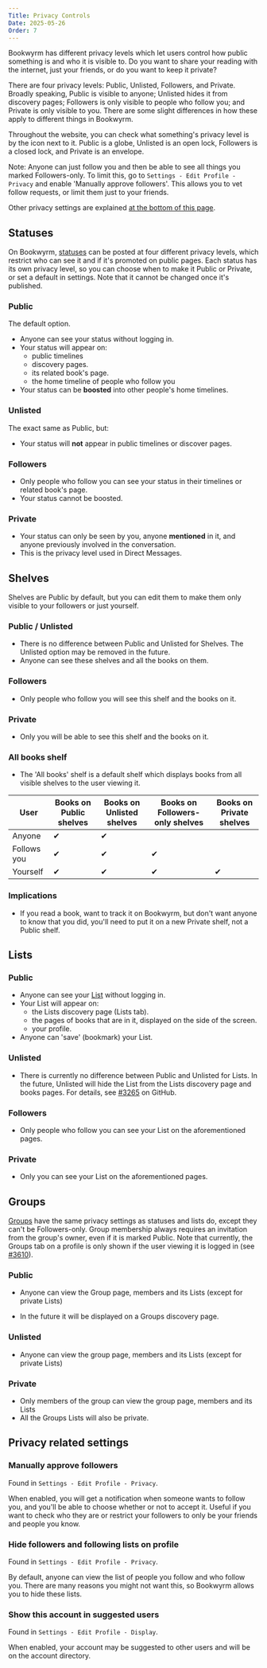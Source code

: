 ```yaml
---
Title: Privacy Controls
Date: 2025-05-26
Order: 7
---
```


Bookwyrm has different privacy levels which let users control how public something is and who it is visible to.
Do you want to share your reading with the internet, just your friends, or do you want to keep it private?

There are four privacy levels: Public, Unlisted, Followers, and Private.
Broadly speaking, Public is visible to anyone; Unlisted hides it from discovery pages; Followers is only visible to people who follow you; and Private is only visible to you.
There are some slight differences in how these apply to different things in Bookwyrm.

Throughout the website, you can check what something's privacy level is by the icon next to it.
Public is a globe, Unlisted is an open lock, Followers is a closed lock, and Private is an envelope.

Note: Anyone can just follow you and then be able to see all things you marked Followers-only.
To limit this, go to `Settings - Edit Profile - Privacy` and enable 'Manually approve followers'.
This allows you to vet follow requests, or limit them just to your friends.

Other privacy settings are explained [at the bottom of this page](#privacy-related-settings).

## Statuses

On Bookwyrm, [statuses](/posting-statuses.html) can be posted at four different privacy levels, which restrict who can see it and if it's promoted on public pages.
Each status has its own privacy level, so you can choose when to make it Public or Private, or set a default in settings.
Note that it cannot be changed once it's published.

### Public

The default option.

- Anyone can see your status without logging in.
- Your status will appear on:
    - public timelines
    - discovery pages.
    - its related book's page.
    - the home timeline of people who follow you
- Your status can be **boosted** into other people's home timelines.

### Unlisted

The exact same as Public, but:

- Your status will **not** appear in public timelines or discover pages.

### Followers

- Only people who follow you can see your status in their timelines or related book's page.
- Your status cannot be boosted.

### Private

- Your status can only be seen by you, anyone **mentioned** in it, and anyone previously involved in the conversation.
- This is the privacy level used in Direct Messages.

## Shelves

Shelves are Public by default, but you can edit them to make them only visible to your followers or just yourself.

### Public / Unlisted

- There is no difference between Public and Unlisted for Shelves. The Unlisted option may be removed in the future.
- Anyone can see these shelves and all the books on them.

### Followers

- Only people who follow you will see this shelf and the books on it.

### Private

- Only you will be able to see this shelf and the books on it.

### All books shelf

- The 'All books' shelf is a default shelf which displays books from all visible shelves to the user viewing it.

| User        | Books on Public shelves | Books on Unlisted shelves | Books on Followers-only shelves | Books on Private shelves |
| ----------- | ----------------------- | ------------------------- | ------------------------------- | ------------------------ |
| Anyone      | ✔                       | ✔                         |                                 |                          |
| Follows you | ✔                       | ✔                         | ✔                               |                          |
| Yourself    | ✔                       | ✔                         | ✔                               | ✔                        |

### Implications

- If you read a book, want to track it on Bookwyrm, but don't want anyone to know that you did, you'll need to put it on a new Private shelf, not a Public shelf.

## Lists

### Public

- Anyone can see your [List](/lists.html) without logging in.
- Your List will appear on:
    - the Lists discovery page (Lists tab).
    - the pages of books that are in it, displayed on the side of the screen.
    - your profile.
- Anyone can 'save' (bookmark) your List.

### Unlisted

- There is currently no difference between Public and Unlisted for Lists.
    In the future, Unlisted will hide the List from the Lists discovery page and books pages.
    For details, see [#3265](https://github.com/bookwyrm-social/bookwyrm/issues/3265) on GitHub.

### Followers

- Only people who follow you can see your List on the aforementioned pages.

### Private

- Only you can see your List on the aforementioned pages.

## Groups

[Groups](/groups.html) have the same privacy settings as statuses and lists do, except they can't be Followers-only.
Group membership always requires an invitation from the group's owner, even if it is marked Public.
Note that currently, the Groups tab on a profile is only shown if the user viewing it is logged in (see [#3610](https://github.com/bookwyrm-social/bookwyrm/issues/3610)).

### Public

- Anyone can view the Group page, members and its Lists (except for private Lists)

- In the future it will be displayed on a Groups discovery page.

### Unlisted

- Anyone can view the group page, members and its Lists (except for private Lists)

### Private

- Only members of the group can view the group page, members and its Lists
- All the Groups Lists will also be private.

## Privacy related settings

### Manually approve followers

Found in `Settings - Edit Profile - Privacy`.

When enabled, you will get a notification when someone wants to follow you, and you'll be able to choose whether or not to accept it.
Useful if you want to check who they are or restrict your followers to only be your friends and people you know.

### Hide followers and following lists on profile

Found in `Settings - Edit Profile - Privacy`.

By default, anyone can view the list of people you follow and who follow you.
There are many reasons you might not want this, so Bookwyrm allows you to hide these lists.

### Show this account in suggested users

Found in `Settings - Edit Profile - Display`.

When enabled, your account may be suggested to other users and will be on the account directory.

